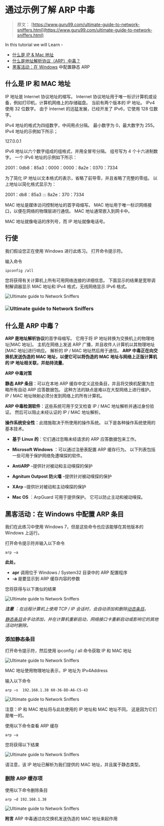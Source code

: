 # 通过示例了解 ARP 中毒

> 原文： [https://www.guru99.com/ultimate-guide-to-network-sniffers.html](https://www.guru99.com/ultimate-guide-to-network-sniffers.html)

In this tutorial we will Learn -

*   [什么是 IP & Mac 地址](#1)
*   [什么是地址解析协议（ARP）中毒？](#4)
*   [黑客活动：在 Windows](#5) 中配置静态 ARP

## 什么是 IP 和 MAC 地址

IP 地址是 Internet 协议地址的缩写。 Internet 协议地址用于唯一标识计算机或设备，例如打印机，计算机网络上的存储磁盘。 当前有两个版本的 IP 地址。 IPv4 使用 32 位数字。 由于 Internet 的迅猛发展，已经开发了 IPv6，它使用 128 位数字。

IPv4 地址的格式为四组数字，中间用点分隔。 最小数字为 0，最大数字为 255。IPv4 地址的示例如下所示；

127.0.0.1

IPv6 地址以六个数字组成的组格式，并用全冒号分隔。 组号写为 4 个十六进制数字。 一个 IPv6 地址的示例如下所示：

2001：0db8：85a3：0000：0000：8a2e：0370：7334

为了简化 IP 地址以文本格式的表示，省略了前导零，并且省略了完整的零组。 以上地址以简化格式显示为：

2001：db8：85a3 ::: 8a2e：370：7334

MAC 地址是媒体访问控制地址的首字母缩写。 MAC 地址用于唯一标识网络接口，以便在网络的物理层进行通信。 MAC 地址通常嵌入到网卡中。

MAC 地址就像电话的序列号，而 IP 地址就像电话号。

## 行使

我们假设您正在使用 Windows 进行此练习。 打开命令提示符。

输入命令

```
ipconfig /all
```

您将获得有关计算机上所有可用网络连接的详细信息。 下面显示的结果是宽带调制解调器显示 MAC 地址和 IPv4 格式，无线网络显示 IPv6 格式。

![Ultimate guide to Network Sniffers](img/157764fb0e64ac39f7c022c60a8a1f05.png "Ultimate guide to Network Sniffers")

### ![Ultimate guide to Network Sniffers](img/f650826180525ece67ce862eaea5e33c.png "Ultimate guide to Network Sniffers") 

## 什么是 ARP 中毒？

**ARP 是地址解析协议**的首字母缩写。 它用于将 IP 地址转换为交换机上的物理地址[MAC 地址]。 主机在网络上发送 ARP 广播，​​并且收件人计算机以其物理地址[MAC 地址]进行响应。 解析的 IP / MAC 地址然后用于通信。 **ARP 中毒正在向交换机发送伪造的 MAC 地址，以便它可以将伪造的 MAC 地址与网络上正版计算机的 IP 地址相关联，并劫持流量**。

**ARP 中毒对策**

**静态 ARP 条目**：可以在本地 ARP 缓存中定义这些条目，并且将交换机配置为忽略所有自动 ARP 应答数据包。 这种方法的缺点是难以在大型网络上进行维护。 IP / MAC 地址映射必须分发到网络上的所有计算机。

**ARP 中毒检测软件**：这些系统可用于交叉检查 IP / MAC 地址解析并通过身份验证。 然后可以阻止未经认证的 IP / MAC 地址解析。

**操作系统安全性**：此措施取决于所使用的操作系统。 以下是各种操作系统使用的基本技术。

*   **基于 Linux 的**：它们通过忽略未经请求的 ARP 应答数据包来工作。
*   **Microsoft Windows** ：可以通过注册表配置 ARP 缓存行为。 以下列表包括一些可用于保护网络免遭嗅探的软件。

*   **AntiARP** –提供针对被动和主动嗅探的保护
*   **Agnitum Outpost 防火墙** –提供针对被动嗅探的保护
*   **XArp** –提供针对被动和主动嗅探的保护
*   **Mac OS** ：ArpGuard 可用于提供保护。 它可以防止主动和被动嗅探。

## 黑客活动：在 Windows 中配置 ARP 条目

我们在此练习中使用 Windows 7，但是这些命令也应该能够在其他版本的 Windows 上运行。

打开命令提示符并输入以下命令

```
arp –a
```

**此处，**

*   **apr** 调用位于 Windows / System32 目录中的 ARP 配置程序
*   **-a** 是要显示到 ARP 缓存内容的参数

您将获得与以下类似的结果

![Ultimate guide to Network Sniffers](img/511e295d491f9b366d3b8f9ae0e39965.png "Ultimate guide to Network Sniffers")

***注意*** *：在远程计算机上使用 TCP / IP 会话时，会自动添加和删除<u>动态条目</u>。*

*<u>静态条目</u>会手动添加，并在计算机重新启动，网络接口卡重新启动或影响它的其他活动时删除。*

### 添加静态条目

打开命令提示符，然后使用 ipconfig / all 命令获取 IP 和 MAC 地址

![Ultimate guide to Network Sniffers](img/4160080fef78ba6b6129918faba4a749.png "Ultimate guide to Network Sniffers")

MAC 地址使用物理地址表示，IP 地址为 IPv4Address

输入以下命令

```
arp –s  192.168.1.38 60-36-DD-A6-C5-43
```

![Ultimate guide to Network Sniffers](img/a38f3fb29aa61c22e790d742c1f5858a.png "Ultimate guide to Network Sniffers")

注意：IP 和 MAC 地址将与此处使用的 IP 地址和 MAC 地址不同。 这是因为它们是唯一的。

使用以下命令查看 ARP 缓存

```
arp –a
```

您将获得以下结果

![Ultimate guide to Network Sniffers](img/5ca3973c4b7f37b75a5515069e0e3dd2.png "Ultimate guide to Network Sniffers")

请注意，该 IP 地址已解析为我们提供的 MAC 地址，并且属于静态类型。

### 删除 ARP 缓存项

使用以下命令删除条目

```
arp –d 192.168.1.38
```

![Ultimate guide to Network Sniffers](img/560dd3da64e8a83ee29bef482cadce78.png "Ultimate guide to Network Sniffers")

**附言** ARP 中毒通过向交换机发送伪造的 MAC 地址来起作用